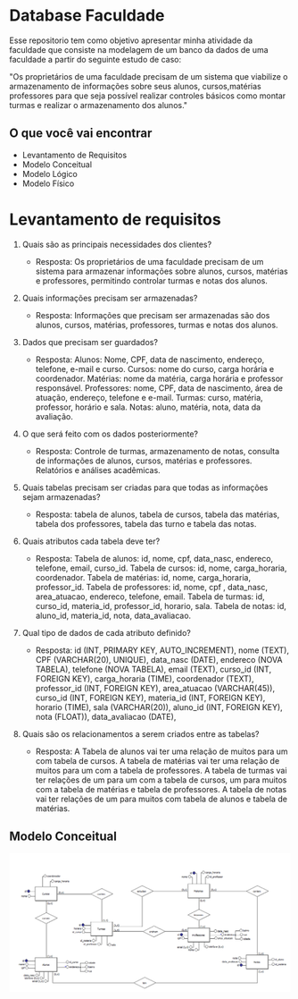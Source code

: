 # Database Faculdade
Esse repositorio tem como objetivo apresentar minha atividade da faculdade que consiste na modelagem de um banco da dados de uma faculdade a partir do seguinte estudo de caso:

"Os proprietários de uma faculdade precisam de um sistema que viabilize o armazenamento de informações sobre seus alunos, cursos,matérias professores para que seja possível realizar controles básicos como montar turmas e realizar o armazenamento dos alunos."

## O que você vai encontrar

* Levantamento de Requisitos
* Modelo Conceitual
* Modelo Lógico
* Modelo Físico

# Levantamento de requisitos
1. Quais são as principais necessidades dos clientes?

    * Resposta: Os proprietários de uma faculdade precisam de um sistema para armazenar informações sobre alunos, cursos, matérias e professores, permitindo controlar turmas e notas dos alunos.

2. Quais informações precisam ser armazenadas?
    * Resposta: Informações que precisam ser armazenadas são dos alunos, cursos, matérias, professores, turmas e notas dos alunos.

3. Dados que precisam ser guardados?
    * Resposta: Alunos: Nome, CPF, data de nascimento, endereço, telefone, e-mail e curso. Cursos: nome do curso, carga horária e  coordenador. Matérias: nome da matéria, carga horária e professor responsável. Professores: nome, CPF, data de nascimento, área de atuação, endereço, telefone e e-mail. Turmas: curso, matéria, professor, horário e sala. Notas: aluno, matéria, nota, data da avaliação.


4. O que será feito com os dados posteriormente?
    * Resposta: Controle de turmas, armazenamento de notas, consulta de informações de alunos, cursos, matérias e professores. Relatórios e análises acadêmicas.

5. Quais tabelas precisam ser criadas para que todas as informações sejam armazenadas?
    * Resposta: tabela de alunos, tabela de cursos, tabela das matérias, tabela dos professores, tabela das turno e tabela das notas.

6.  Quais atributos cada tabela deve ter?
    * Resposta: Tabela de alunos: id, nome, cpf, data_nasc, endereco, telefone, email, curso_id. Tabela de cursos: id, nome, carga_horaria, coordenador. Tabela de matérias: id, nome, carga_horaria, professor_id. Tabela de professores: id,  nome, cpf , data_nasc, area_atuacao, endereco, telefone, email. Tabela de turmas: id, curso_id, materia_id, professor_id, horario, sala. Tabela de notas: id, aluno_id, materia_id, nota, data_avaliacao.

7. Qual tipo de dados de cada atributo definido?
    * Resposta: id (INT, PRIMARY KEY, AUTO_INCREMENT), nome (TEXT), CPF (VARCHAR(20), UNIQUE), data_nasc (DATE), endereco (NOVA TABELA), telefone (NOVA TABELA), email (TEXT), curso_id (INT, FOREIGN KEY), carga_horaria (TIME), coordenador (TEXT), professor_id (INT, FOREIGN KEY), area_atuacao (VARCHAR(45)), curso_id (INT, FOREIGN KEY), materia_id (INT, FOREIGN KEY), horario (TIME), sala (VARCHAR(20)), aluno_id (INT, FOREIGN KEY), nota (FLOAT)), data_avaliacao (DATE), 


8. Quais são os relacionamentos a serem criados entre as tabelas?
    * Resposta: A Tabela de alunos vai ter uma relação de muitos para um com tabela de cursos. A tabela de matérias vai ter uma relação de muitos para um com a tabela de professores. A tabela de turmas vai ter relações de um para um com a tabela de cursos, um para muitos com a tabela de matérias e tabela de professores. A tabela de notas vai ter relações de um para muitos com tabela de alunos e tabela de matérias.
  
## Modelo Conceitual
<img src="modelo_conceitual_fac.png" alt="Texto Alternativo">

